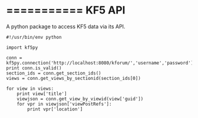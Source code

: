 ===========
KF5 API
===========

A python package to access KF5 data via its API.

    #!/usr/bin/env python

    import kf5py
    
    conn = kf5py.connection('http://localhost:8080/kforum/','username','password')
    print conn.is_valid()
    section_ids = conn.get_section_ids()
    views = conn.get_views_by_sectionid(section_ids[0])

    for view in views:
        print view['title']
        viewjson = conn.get_view_by_viewid(view['guid'])
        for vpr in viewjson['viewPostRefs']:
            print vpr['location']
